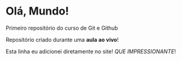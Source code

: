 # Olá, Mundo!
 Primeiro repositório do curso de Git e Github

 Repositório criado durante uma **aula ao vivo**!

Esta linha eu adicionei diretamente no site! *QUE IMPRESSIONANTE*!
